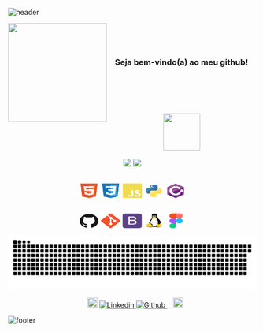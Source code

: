    ![header](https://capsule-render.vercel.app/api?type=waving&color=FF8882&height=180&section=header&text=&fontAlignY=40)
   
   <p align="center">
    <img height="200" width="200" src="https://media.giphy.com/media/BwuVGVdlUrsI24SaQF/giphy.gif" style="max-width: 100%" align="left">
    <h3 align="center"> <br><br><br> Seja bem-vindo(a) ao meu github! </h3>
   </p>
   
 ##
  
  <br><br><br>
   <p align="center">
      <img src="https://i.picasion.com/pic91/2ff2a19d08a550780e377099f2490934.gif" width="75" height="75" >
   </p>
  
   <p align="center">
     <img src="https://github-readme-stats.vercel.app/api?username=lrolivera&show_icons=true&theme=dracula&bg_color=194350&border_color=FF8882&title_color=FF8882&icon_color=ff8882&border_radius=20&line_height=20&include_all_commits=true&count_private=true"">
    <img  src="https://github-readme-stats.vercel.app/api/top-langs/?username=lrolivera&layout=compact&theme=dracula&bg_color=194350&border_color=FF8882&title_color=FF8882&icon_color=ff8882&border_radius=20">
   </p>
    
    
   <p align="center"><br>
     <img align="center"  height="30" width="40" src="https://raw.githubusercontent.com/devicons/devicon/master/icons/html5/html5-original.svg">
     <img align="center"  height="30" width="40" src="https://raw.githubusercontent.com/devicons/devicon/master/icons/css3/css3-original.svg">
     <img align="center"  height="30" width="40" src="https://raw.githubusercontent.com/devicons/devicon/master/icons/javascript/javascript-plain.svg">
     <img align="center"  height="30" width="40" src="https://raw.githubusercontent.com/devicons/devicon/master/icons/python/python-original.svg">
     <img align="center"  height="30" width="40" src="https://raw.githubusercontent.com/devicons/devicon/master/icons/csharp/csharp-original.svg">
   </p>
   <p align="center"><br>
     <img align="center"  height="30" width="40" src="https://raw.githubusercontent.com/devicons/devicon/master/icons/github/github-original.svg">
     <img align="center"  height="30" width="40" src="https://raw.githubusercontent.com/devicons/devicon/master/icons/git/git-original.svg">
     <img align="center"  height="30" width="40" src="https://raw.githubusercontent.com/devicons/devicon/master/icons/bootstrap/bootstrap-plain.svg">
     <img align="center"  height="30" width="40" src="https://raw.githubusercontent.com/devicons/devicon/master/icons/linux/linux-original.svg">
     <img align="center"  height="30" width="40" src="https://raw.githubusercontent.com/devicons/devicon/master/icons/figma/figma-original.svg">
   </p>

   ![Snake animation](https://github.com/lrolivera/lrolivera/blob/output/github-contribution-grid-snake.svg)
   
   
   
   <p align="center">
      &nbsp;&nbsp;
      <img src="https://i.picasion.com/pic91/ba178480c51d74ab3473f68fab241047.gif" width="20" height="20"> 
      <a href="https://www.linkedin.com/in/lrolivera/" >
         <img src="https://img.shields.io/static/v1?label=&logo=linkedin&message=Linkedln&color=194350" alt="Linkedin">
      </a>
      <a href="https://github.com/lrolivera" >
         <img src="https://img.shields.io/static/v1?label=&logo=github&message=Github&color=194350" alt="Github">
      </a>
      &nbsp;&nbsp;
      <img src="https://i.picasion.com/pic91/ba178480c51d74ab3473f68fab241047.gif" width="20" height="20">
   </p>
      
 
   ![footer](https://capsule-render.vercel.app/api?type=waving&color=FF8882&height=190&section=footer&text=&fontSize=10)
